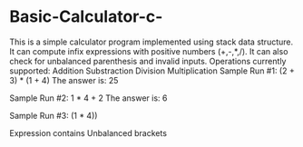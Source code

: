 # Basic-Calculator-c-
This is a simple calculator program implemented using stack data structure. It can compute infix expressions with positive numbers (+,-,*,/). It can also check for unbalanced parenthesis and invalid inputs. 
Operations currently supported: Addition
                               Substraction
                               Division 
                               Multiplication
Sample Run #1: 
(2 + 3) * (1 + 4)
The answer is: 25

Sample Run #2:
1 * 4 + 2
The answer is: 6

Sample Run #3:
(1 * 4))

Expression contains Unbalanced brackets

              
